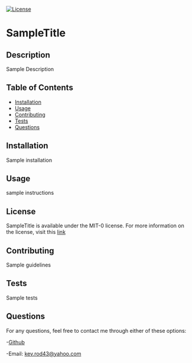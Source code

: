 [![License](https://img.shields.io/badge/License-MIT_0-blue.svg)](https://opensource.org/licenses/MIT-0)
  
  # SampleTitle

  ## Description
  
  Sample Description
  
  ## Table of Contents 
  
  - [Installation](#installation)
  - [Usage](#usage)
  - [Contributing](#contributing)
  - [Tests](#tests)
  - [Questions](#questions)
  
  ## Installation
  
  Sample installation
  
  ## Usage
  
  sample instructions
  
  ## License

  SampleTitle is available under the MIT-0 license.
  For more information on the license, visit this [link](https://opensource.org/license/MIT-0/
  )
  
  ## Contributing
  
  Sample guidelines
  
  ## Tests
  
  Sample tests
  
  ## Questions
  
  For any questions, feel free to contact me through either of these options: 
  
  -[Github](https://github.com/kev-rod43)
  
  -Email: kev.rod43@yahoo.com
